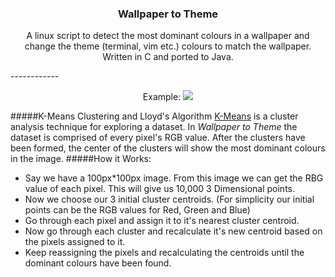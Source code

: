 <h3 align="center">
Wallpaper to Theme

</h3>
<p align="center">
A linux script to detect the most dominant colours in a wallpaper and change the theme (terminal, vim etc.) colours to match the wallpaper. Written in C and ported to Java.
</p>
------------ 
<p align="center">
Example:
<img src="https://github.com/AlbertFaust/wallpaper-to-theme/blob/master/example.jpg">
</p>

#####K-Means Clustering and Lloyd's Algorithm
<a href="https://en.wikipedia.org/wiki/K-means_clustering">K-Means</a> is a cluster analysis technique for exploring a dataset. In <i>Wallpaper to Theme</i> the dataset is comprised of every pixel's RGB value. After the clusters have been formed, the center of the clusters will show the most dominant colours in the image.
#####How it Works:

* Say we have a 100px*100px image. From this image we can get the RBG value of each pixel. This will give us 10,000 3 Dimensional points.
* Now we choose our 3 initial cluster centroids. (For simplicity our initial points can be the RGB values for Red, Green and Blue)
* Go through each pixel and assign it to it's nearest cluster centroid.
* Now go through each cluster and recalculate it's new centroid based on the pixels assigned to it.
* Keep reassigning the pixels and recalculating the centroids until the dominant colours have been found.

